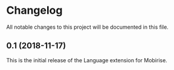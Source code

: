 # Changelog

All notable changes to this project will be documented in this file.

## 0.1 (2018-11-17)

This is the initial release of the Language extension for Mobirise.